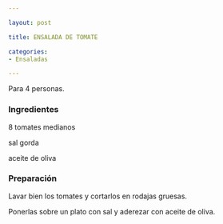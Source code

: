 ```yaml
---

layout: post

title: ENSALADA DE TOMATE

categories:
- Ensaladas

---
```


Para 4 personas.

<h3>Ingredientes</h3>

8 tomates medianos

sal gorda

aceite de oliva

<h3>Preparación</h3>

Lavar bien los tomates y cortarlos en rodajas gruesas.

Ponerlas sobre un plato con sal y aderezar con aceite de oliva.